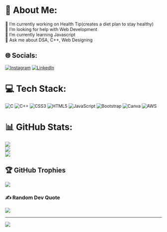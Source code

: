 # 💫 About Me:
🔭 I’m currently working on Health Tip(creates a diet plan to stay healthy)<br>🤝 I’m looking for help with Web Development<br>🌱 I’m currently learning Javascript<br>💬 Ask me about DSA, C++, Web Designing


## 🌐 Socials:
[![Instagram](https://img.shields.io/badge/Instagram-%23E4405F.svg?logo=Instagram&logoColor=white)](https://instagram.com/agrawalkrishna030) [![LinkedIn](https://img.shields.io/badge/LinkedIn-%230077B5.svg?logo=linkedin&logoColor=white)](https://linkedin.com/in/krishnaagr3) 

# 💻 Tech Stack:
![C](https://img.shields.io/badge/c-%2300599C.svg?style=flat&logo=c&logoColor=white) ![C++](https://img.shields.io/badge/c++-%2300599C.svg?style=flat&logo=c%2B%2B&logoColor=white) ![CSS3](https://img.shields.io/badge/css3-%231572B6.svg?style=flat&logo=css3&logoColor=white) ![HTML5](https://img.shields.io/badge/html5-%23E34F26.svg?style=flat&logo=html5&logoColor=white) ![JavaScript](https://img.shields.io/badge/javascript-%23323330.svg?style=flat&logo=javascript&logoColor=%23F7DF1E) ![Bootstrap](https://img.shields.io/badge/bootstrap-%23563D7C.svg?style=flat&logo=bootstrap&logoColor=white) ![Canva](https://img.shields.io/badge/Canva-%2300C4CC.svg?style=flat&logo=Canva&logoColor=white) ![AWS](https://img.shields.io/badge/AWS-%23FF9900.svg?style=flat&logo=amazon-aws&logoColor=white)
# 📊 GitHub Stats:
![](https://github-readme-stats.vercel.app/api?username=krishnagithub03&theme=radical&hide_border=false&include_all_commits=true&count_private=true)<br/>
![](https://github-readme-streak-stats.herokuapp.com/?user=krishnagithub03&theme=radical&hide_border=false)<br/>
![](https://github-readme-stats.vercel.app/api/top-langs/?username=krishnagithub03&theme=radical&hide_border=false&include_all_commits=true&count_private=true&layout=compact)

## 🏆 GitHub Trophies
![](https://github-profile-trophy.vercel.app/?username=krishnagithub03&theme=radical&no-frame=true&no-bg=false&margin-w=4)

### ✍️ Random Dev Quote
![](https://quotes-github-readme.vercel.app/api?type=horizontal&theme=radical)

---
[![](https://visitcount.itsvg.in/api?id=krishnagithub03&icon=5&color=5)](https://visitcount.itsvg.in)

<!-- Proudly created with GPRM ( https://gprm.itsvg.in ) -->
